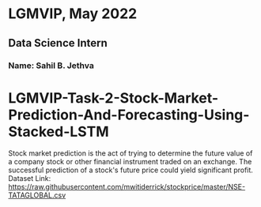 # LGMVIP, May 2022
## Data Science Intern
### Name: Sahil B. Jethva
# LGMVIP-Task-2-Stock-Market-Prediction-And-Forecasting-Using-Stacked-LSTM
Stock market prediction is the act of trying to determine the future value of a company stock or other financial instrument traded on an exchange. The successful prediction of a stock's future price could yield significant profit.
Dataset Link: https://raw.githubusercontent.com/mwitiderrick/stockprice/master/NSE-TATAGLOBAL.csv
